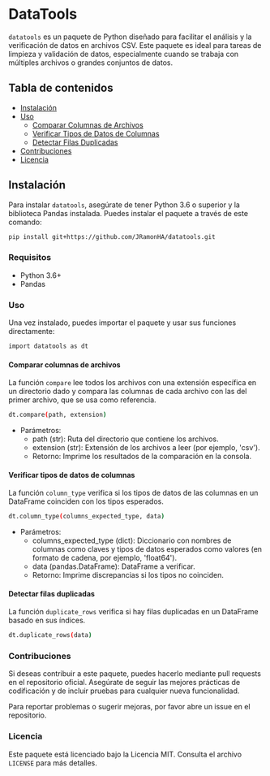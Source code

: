 # DataTools

`datatools` es un paquete de Python diseñado para facilitar el análisis y la verificación de datos en archivos CSV. Este paquete es ideal para tareas de limpieza y validación de datos, especialmente cuando se trabaja con múltiples archivos o grandes conjuntos de datos.

## Tabla de contenidos
- [Instalación](#instalación)
- [Uso](#uso)
  - [Comparar Columnas de Archivos](#comparar-columnas-de-archivos)
  - [Verificar Tipos de Datos de Columnas](#verificar-tipos-de-datos-de-columnas)
  - [Detectar Filas Duplicadas](#detectar-filas-duplicadas)
- [Contribuciones](#contribuciones)
- [Licencia](#licencia)

## Instalación

Para instalar `datatools`, asegúrate de tener Python 3.6 o superior y la biblioteca Pandas instalada. Puedes instalar el paquete a través de este comando:
```bash
pip install git+https://github.com/JRamonHA/datatools.git
```

### Requisitos
- Python 3.6+
- Pandas

### Uso
Una vez instalado, puedes importar el paquete y usar sus funciones directamente:
```bash
import datatools as dt
```

#### Comparar columnas de archivos

La función `compare` lee todos los archivos con una extensión específica en un directorio dado y compara las columnas de cada archivo con las del primer archivo, que se usa como referencia.

```bash
dt.compare(path, extension)
```

- Parámetros:
    - path (str): Ruta del directorio que contiene los archivos​.
    - extension (str): Extensión de los archivos a leer (por ejemplo, 'csv').
    - Retorno: Imprime los resultados de la comparación en la consola.

#### Verificar tipos de datos de columnas

La función `column_type` verifica si los tipos de datos de las columnas en un DataFrame coinciden con los tipos esperados.

```bash
dt.column_type(columns_expected_type, data)
```

- Parámetros:
    - columns_expected_type (dict): Diccionario con nombres de columnas como claves y tipos de datos esperados como valores (en formato de cadena, por ejemplo, 'float64').
    - data (pandas.DataFrame): DataFrame a verificar.
    - Retorno: Imprime discrepancias si los tipos no coinciden.

#### Detectar filas duplicadas
La función `duplicate_rows` verifica si hay filas duplicadas en un DataFrame basado en sus índices.

```bash
dt.duplicate_rows(data)
```

### Contribuciones
Si deseas contribuir a este paquete, puedes hacerlo mediante pull requests en el repositorio oficial. Asegúrate de seguir las mejores prácticas de codificación y de incluir pruebas para cualquier nueva funcionalidad.

Para reportar problemas o sugerir mejoras, por favor abre un issue en el repositorio.

### Licencia
Este paquete está licenciado bajo la Licencia MIT. Consulta el archivo `LICENSE` para más detalles.
